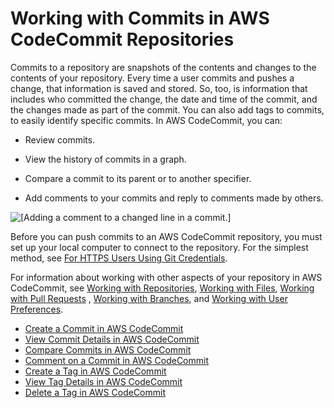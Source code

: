 # Working with Commits in AWS CodeCommit Repositories<a name="commits"></a>

Commits to a repository are snapshots of the contents and changes to the contents of your repository\. Every time a user commits and pushes a change, that information is saved and stored\. So, too, is information that includes who committed the change, the date and time of the commit, and the changes made as part of the commit\. You can also add tags to commits, to easily identify specific commits\. In AWS CodeCommit, you can:

+ Review commits\.

+ View the history of commits in a graph\.

+ Compare a commit to its parent or to another specifier\.

+ Add comments to your commits and reply to comments made by others\.

![\[Adding a comment to a changed line in a commit.\]](http://docs.aws.amazon.com/codecommit/latest/userguide/images/codecommit-commenting-savelinecomment.png)

Before you can push commits to an AWS CodeCommit repository, you must set up your local computer to connect to the repository\. For the simplest method, see [For HTTPS Users Using Git Credentials](setting-up-gc.md)\. 

For information about working with other aspects of your repository in AWS CodeCommit, see [Working with Repositories](repositories.md), [Working with Files](files.md), [Working with Pull Requests](pull-requests.md) , [Working with Branches](branches.md), and [Working with User Preferences](user-preferences.md)\. 


+ [Create a Commit in AWS CodeCommit](how-to-create-commit.md)
+ [View Commit Details in AWS CodeCommit](how-to-view-commit-details.md)
+ [Compare Commits in AWS CodeCommit](how-to-compare-commits.md)
+ [Comment on a Commit in AWS CodeCommit](how-to-commit-comment.md)
+ [Create a Tag in AWS CodeCommit](how-to-create-tag.md)
+ [View Tag Details in AWS CodeCommit](how-to-view-tag-details.md)
+ [Delete a Tag in AWS CodeCommit](how-to-delete-tag.md)